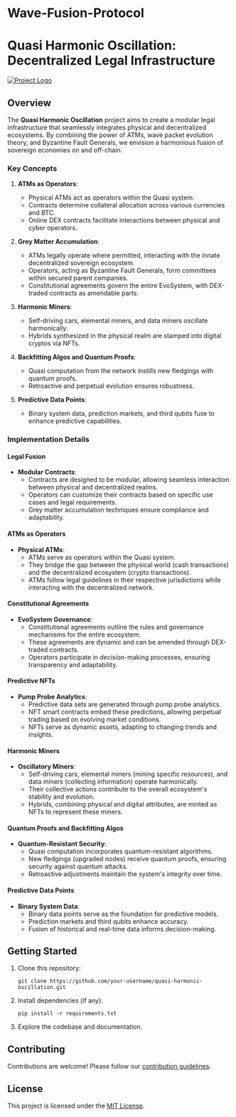 # Wave-Fusion-Protocol
# Quasi Harmonic Oscillation: Decentralized Legal Infrastructure

[![Project Logo](project_logo.png)](https://github.com/alhog/Wave-Fusion-Protocol/blob/main/Designer.png)

## Overview

The **Quasi Harmonic Oscillation** project aims to create a modular legal infrastructure that seamlessly integrates physical and decentralized ecosystems. By combining the power of ATMs, wave packet evolution theory, and Byzantine Fault Generals, we envision a harmonious fusion of sovereign economies on and off-chain.

### Key Concepts

1. **ATMs as Operators**:
   - Physical ATMs act as operators within the Quasi system.
   - Contracts determine collateral allocation across various currencies and BTC.
   - Online DEX contracts facilitate interactions between physical and cyber operators.

2. **Grey Matter Accumulation**:
   - ATMs legally operate where permitted, interacting with the innate decentralized sovereign ecosystem.
   - Operators, acting as Byzantine Fault Generals, form committees within secured parent companies.
   - Constitutional agreements govern the entire EvoSystem, with DEX-traded contracts as amendable parts.

3. **Harmonic Miners**:
   - Self-driving cars, elemental miners, and data miners oscillate harmonically.
   - Hybrids synthesized in the physical realm are stamped into digital cryptos via NFTs.

4. **Backfitting Algos and Quantum Proofs**:
   - Quasi computation from the network instills new fledgings with quantum proofs.
   - Retroactive and perpetual evolution ensures robustness.

5. **Predictive Data Points**:
   - Binary system data, prediction markets, and third qubits fuse to enhance predictive capabilities.

### Implementation Details

#### Legal Fusion

- **Modular Contracts**:
  - Contracts are designed to be modular, allowing seamless interaction between physical and decentralized realms.
  - Operators can customize their contracts based on specific use cases and legal requirements.
  - Grey matter accumulation techniques ensure compliance and adaptability.

#### ATMs as Operators

- **Physical ATMs**:
  - ATMs serve as operators within the Quasi system.
  - They bridge the gap between the physical world (cash transactions) and the decentralized ecosystem (crypto transactions).
  - ATMs follow legal guidelines in their respective jurisdictions while interacting with the decentralized network.

#### Constitutional Agreements

- **EvoSystem Governance**:
  - Constitutional agreements outline the rules and governance mechanisms for the entire ecosystem.
  - These agreements are dynamic and can be amended through DEX-traded contracts.
  - Operators participate in decision-making processes, ensuring transparency and adaptability.

#### Predictive NFTs

- **Pump Probe Analytics**:
  - Predictive data sets are generated through pump probe analytics.
  - NFT smart contracts embed these predictions, allowing perpetual trading based on evolving market conditions.
  - NFTs serve as dynamic assets, adapting to changing trends and insights.

#### Harmonic Miners

- **Oscillatory Miners**:
  - Self-driving cars, elemental miners (mining specific resources), and data miners (collecting information) operate harmonically.
  - Their collective actions contribute to the overall ecosystem's stability and evolution.
  - Hybrids, combining physical and digital attributes, are minted as NFTs to represent these miners.

#### Quantum Proofs and Backfitting Algos

- **Quantum-Resistant Security**:
  - Quasi computation incorporates quantum-resistant algorithms.
  - New fledgings (upgraded nodes) receive quantum proofs, ensuring security against quantum attacks.
  - Retroactive adjustments maintain the system's integrity over time.

#### Predictive Data Points

- **Binary System Data**:
  - Binary data points serve as the foundation for predictive models.
  - Prediction markets and third qubits enhance accuracy.
  - Fusion of historical and real-time data informs decision-making.

## Getting Started

1. Clone this repository:
   ```
   git clone https://github.com/your-username/quasi-harmonic-oscillation.git
   ```

2. Install dependencies (if any):
   ```
   pip install -r requirements.txt
   ```

3. Explore the codebase and documentation.

## Contributing

Contributions are welcome! Please follow our [contribution guidelines](CONTRIBUTING.md).

## License

This project is licensed under the [MIT License](LICENSE).
